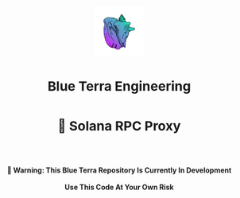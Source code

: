 </br>
<p align="center">
    <img
        style="width:20%;height:auto;"
        src="./docs/img/logo.png">
    </img>
    <div align="center">
        <h3 style="font-size:26px;line-height:40px">
            Blue Terra Engineering
            <br/>
            <br/>
            🦾 Solana RPC Proxy
        </h3>
        <h4>
            <br/>
            <br/>
            🚦 Warning: This Blue Terra Repository Is Currently In Development
            <br/>
            <br/>
            Use This Code At Your Own Risk
        </h4>
        <br/>
    </div>
</p>

